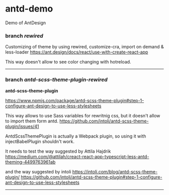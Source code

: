 # antd-demo
Demo of AntDesign

### branch *rewired*

Customizing of theme by using rewired, customize-cra, import on demand & less-loader
https://ant.design/docs/react/use-with-create-react-app

This way doesn't allow to see color changing with hotreload. 
____

### branch *antd-scss-theme-plugin-rewired*

**antd-scss-theme-plugin**

https://www.npmjs.com/package/antd-scss-theme-plugin#step-1-configure-ant-design-to-use-less-stylesheets

This way allows to use Sass variables for rewritnig css, but it doesn't allow to import them form antd.
https://github.com/intoli/antd-scss-theme-plugin/issues/41

AntdScssThemePlugin is actually a Webpack plugin, so using it with injectBabelPlugin shouldn't work.

It needs to test the way suggested by Attila Hajdrik
https://medium.com/@attilah/creact-react-app-typescript-less-antd-theming-4499763961ab

and the way suggested by intoli
https://intoli.com/blog/antd-scss-theme-plugin/
https://github.com/intoli/antd-scss-theme-plugin#step-1-configure-ant-design-to-use-less-stylesheets

___
